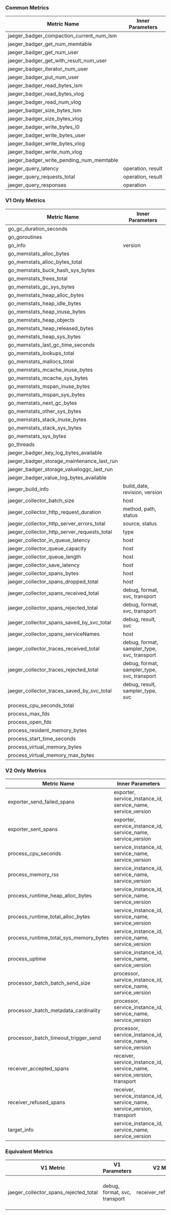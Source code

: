 ### Common Metrics

| Metric Name | Inner Parameters |
|-------------|------------------|
| jaeger_badger_compaction_current_num_lsm |  |
| jaeger_badger_get_num_memtable |  |
| jaeger_badger_get_num_user |  |
| jaeger_badger_get_with_result_num_user |  |
| jaeger_badger_iterator_num_user |  |
| jaeger_badger_put_num_user |  |
| jaeger_badger_read_bytes_lsm |  |
| jaeger_badger_read_bytes_vlog |  |
| jaeger_badger_read_num_vlog |  |
| jaeger_badger_size_bytes_lsm |  |
| jaeger_badger_size_bytes_vlog |  |
| jaeger_badger_write_bytes_l0 |  |
| jaeger_badger_write_bytes_user |  |
| jaeger_badger_write_bytes_vlog |  |
| jaeger_badger_write_num_vlog |  |
| jaeger_badger_write_pending_num_memtable |  |
| jaeger_query_latency | operation, result |
| jaeger_query_requests_total | operation, result |
| jaeger_query_responses | operation |
### V1 Only Metrics

| Metric Name | Inner Parameters |
|-------------|------------------|
| go_gc_duration_seconds |  |
| go_goroutines |  |
| go_info | version |
| go_memstats_alloc_bytes |  |
| go_memstats_alloc_bytes_total |  |
| go_memstats_buck_hash_sys_bytes |  |
| go_memstats_frees_total |  |
| go_memstats_gc_sys_bytes |  |
| go_memstats_heap_alloc_bytes |  |
| go_memstats_heap_idle_bytes |  |
| go_memstats_heap_inuse_bytes |  |
| go_memstats_heap_objects |  |
| go_memstats_heap_released_bytes |  |
| go_memstats_heap_sys_bytes |  |
| go_memstats_last_gc_time_seconds |  |
| go_memstats_lookups_total |  |
| go_memstats_mallocs_total |  |
| go_memstats_mcache_inuse_bytes |  |
| go_memstats_mcache_sys_bytes |  |
| go_memstats_mspan_inuse_bytes |  |
| go_memstats_mspan_sys_bytes |  |
| go_memstats_next_gc_bytes |  |
| go_memstats_other_sys_bytes |  |
| go_memstats_stack_inuse_bytes |  |
| go_memstats_stack_sys_bytes |  |
| go_memstats_sys_bytes |  |
| go_threads |  |
| jaeger_badger_key_log_bytes_available |  |
| jaeger_badger_storage_maintenance_last_run |  |
| jaeger_badger_storage_valueloggc_last_run |  |
| jaeger_badger_value_log_bytes_available |  |
| jaeger_build_info | build_date, revision, version |
| jaeger_collector_batch_size | host |
| jaeger_collector_http_request_duration | method, path, status |
| jaeger_collector_http_server_errors_total | source, status |
| jaeger_collector_http_server_requests_total | type |
| jaeger_collector_in_queue_latency | host |
| jaeger_collector_queue_capacity | host |
| jaeger_collector_queue_length | host |
| jaeger_collector_save_latency | host |
| jaeger_collector_spans_bytes | host |
| jaeger_collector_spans_dropped_total | host |
| jaeger_collector_spans_received_total | debug, format, svc, transport |
| jaeger_collector_spans_rejected_total | debug, format, svc, transport |
| jaeger_collector_spans_saved_by_svc_total | debug, result, svc |
| jaeger_collector_spans_serviceNames | host |
| jaeger_collector_traces_received_total | debug, format, sampler_type, svc, transport |
| jaeger_collector_traces_rejected_total | debug, format, sampler_type, svc, transport |
| jaeger_collector_traces_saved_by_svc_total | debug, result, sampler_type, svc |
| process_cpu_seconds_total |  |
| process_max_fds |  |
| process_open_fds |  |
| process_resident_memory_bytes |  |
| process_start_time_seconds |  |
| process_virtual_memory_bytes |  |
| process_virtual_memory_max_bytes |  |
### V2 Only Metrics

| Metric Name | Inner Parameters |
|-------------|------------------|
| exporter_send_failed_spans | exporter, service_instance_id, service_name, service_version |
| exporter_sent_spans | exporter, service_instance_id, service_name, service_version |
| process_cpu_seconds | service_instance_id, service_name, service_version |
| process_memory_rss | service_instance_id, service_name, service_version |
| process_runtime_heap_alloc_bytes | service_instance_id, service_name, service_version |
| process_runtime_total_alloc_bytes | service_instance_id, service_name, service_version |
| process_runtime_total_sys_memory_bytes | service_instance_id, service_name, service_version |
| process_uptime | service_instance_id, service_name, service_version |
| processor_batch_batch_send_size | processor, service_instance_id, service_name, service_version |
| processor_batch_metadata_cardinality | processor, service_instance_id, service_name, service_version |
| processor_batch_timeout_trigger_send | processor, service_instance_id, service_name, service_version |
| receiver_accepted_spans | receiver, service_instance_id, service_name, service_version, transport |
| receiver_refused_spans | receiver, service_instance_id, service_name, service_version, transport |
| target_info | service_instance_id, service_name, service_version |
### Equivalent Metrics

| V1 Metric | V1 Parameters | V2 Metric | V2 Parameters |
|-----------|---------------|-----------|---------------|
| jaeger_collector_spans_rejected_total | debug, format, svc, transport | receiver_refused_spans | receiver, service_instance_id, service_name, service_version, transport |
